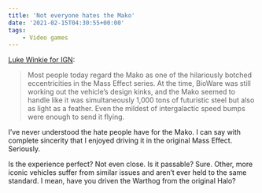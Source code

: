 ```yaml
---
title: 'Not everyone hates the Mako'
date: '2021-02-15T04:30:55+00:00'
tags:
    - Video games
---
```


[Luke Winkie for IGN](https://www.ign.com/articles/why-some-mass-effect-fans-want-to-keep-the-original-mako):

> Most people today regard the Mako as one of the hilariously botched eccentricities in the Mass Effect series. At the time, BioWare was still working out the vehicle’s design kinks, and the Mako seemed to handle like it was simultaneously 1,000 tons of futuristic steel but also as light as a feather. Even the mildest of intergalactic speed bumps were enough to send it flying.

I’ve never understood the hate people have for the Mako. I can say with complete sincerity that I enjoyed driving it in the original Mass Effect. Seriously.

Is the experience perfect? Not even close. Is it passable? Sure. Other, more iconic vehicles suffer from similar issues and aren’t ever held to the same standard. I mean, have you driven the Warthog from the original Halo?